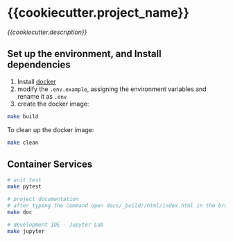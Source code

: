 # {{cookiecutter.project_name}}
*{{cookiecutter.description}}*


## Set up the environment, and Install dependencies
1. Install [docker](https://docs.docker.com/get-docker/)
2. modify the `.env.example`, assigning the environment variables and rename it as `.env`
3. create the docker image:
```bash
make build
```
To clean up the docker image:
```sh
make clean
```


## Container Services
```sh
# unit test
make pytest

# project documentation
# after typing the command open docs/_build//html/index.html in the browser
make doc

# development IDE - Jupyter Lab
make jupyter
```
